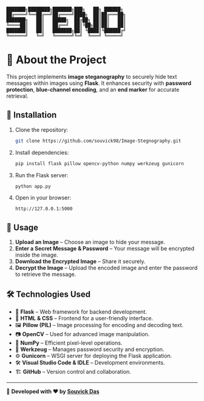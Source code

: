 ```
███████╗████████╗███████╗███╗   ██╗ ██████╗
██╔════╝╚══██╔══╝██╔════╝████╗  ██║██╔═══██╗
███████╗   ██║   █████╗  ██╔██╗ ██║██║   ██║
╚════██║   ██║   ██╔══╝  ██║╚██╗██║██║   ██║
███████║   ██║   ███████╗██║ ╚████║╚██████╔╝
╚══════╝   ╚═╝   ╚══════╝╚═╝  ╚═══╝ ╚═════╝
```

# 📌 About the Project

This project implements **image steganography** to securely hide text messages within images using **Flask**. It enhances security with **password protection**, **blue-channel encoding**, and an **end marker** for accurate retrieval.

## 🚀 Installation

1. Clone the repository:
   ```bash
   git clone https://github.com/souvick98/Image-Stegnography.git
   ```
2. Install dependencies:
   ```bash
   pip install flask pillow opencv-python numpy werkzeug gunicorn
   ```
3. Run the Flask server:
   ```bash
   python app.py
   ```
4. Open in your browser:
   ```
   http://127.0.0.1:5000
   ```

## 🔑 Usage

1. **Upload an Image** – Choose an image to hide your message.
2. **Enter a Secret Message & Password** – Your message will be encrypted inside the image.
3. **Download the Encrypted Image** – Share it securely.
4. **Decrypt the Image** – Upload the encoded image and enter the password to retrieve the message.

## 🛠 Technologies Used

- 🐍 **Flask** – Web framework for backend development.
- 🎨 **HTML & CSS** – Frontend for a user-friendly interface.
- 🖼 **Pillow (PIL)** – Image processing for encoding and decoding text.
- 📷 **OpenCV** – Used for advanced image manipulation.
- 🔢 **NumPy** – Efficient pixel-level operations.
- 🔐 **Werkzeug** – Manages password security and encryption.
- ⚙ **Gunicorn** – WSGI server for deploying the Flask application.
- 🛠 **Visual Studio Code & IDLE** – Development environments.
- 🏗 **GitHub** – Version control and collaboration.

---
🚀 **Developed with ❤️ by [Souvick Das](https://github.com/souvick98)**


